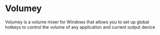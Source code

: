 # Volumey
Volumey is a volume mixer for Windows that allows you to set up global hotkeys to control the volume of any application and current output device
